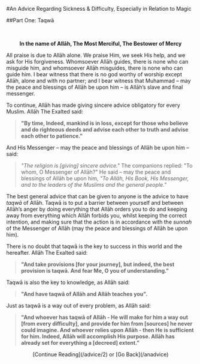 [title: Advice Part One: Taqwā - muhammadtim.com]:/
[menu-locgroup: advices]:/
[path: /advice/1]:/
[alias: /articles/advice/1]:/


#An Advice Regarding Sickness & Difficulty, Especially in Relation to Magic

##Part One: Taqwā

<br/>
<p style="text-align:center;"><strong>In the name of Allāh, The Most Merciful, The Bestower of Mercy</strong></p>All praise is due to Allāh alone. We praise Him, we seek His help, and we ask for His forgiveness. Whomsoever Allāh guides, there is none who can misguide him, and whomsoever Allāh misguides, there is none who can guide him. I bear witness that there is no god worthy of worship except Allāh, alone and with no partner; and I bear witness that Muhammad – may the peace and blessings of Allāh be upon him – is Allāh’s slave and final messenger.
To continue, Allāh has made giving sincere advice obligatory for every Muslim. Allāh The Exalted said:
> **"By time, Indeed, mankind is in loss, except for those who believe and do righteous deeds and advise each other to truth and advise each other to patience."**
And His Messenger – may the peace and blessings of Allāh be upon him – said:
>_"The religion is [giving] sincere advice."_ The companions replied: "To whom, O Messenger of Allāh?" He said – may the peace and blessings of Allāh be upon him, _"To Allāh, His Book, His Messenger, and to the leaders of the Muslims and the general people."_
The best general advice that can be given to anyone is the advice to have _taqwā_ of Allāh. Taqwā is to put a barrier between yourself and between Allāh’s anger by doing everything that Allāh orders you to do and keeping away from everything which Allāh forbids you, whilst keeping the correct intention, and making sure that the action is in accordance with the _sunnah_ of the Messenger of Allāh (may the peace and blessings of Allāh be upon him). 
There is no doubt that taqwā is the key to success in this world and the hereafter. Allāh The Exalted said:
> **"And take provisions [for your journey], but indeed, the best provision is taqwā. And fear Me, O you of understanding."**
Taqwā is also the key to knowledge, as Allāh said:

>**"And have taqwā of Allāh and Allāh teaches you".**

Just as taqwā is a way out of every problem, as Allāh said: 

>**"And whoever has taqwā of Allāh - He will make for him a way out [from every difficulty], and provide for him from [sources] he never could imagine. And whoever relies upon Allāh - then He is sufficient for him. Indeed, Allāh will accomplish His purpose. Allāh has already set for everything a [decreed] extent."**

<p style="text-align:center">[Continue Reading](/advice/2) or [Go Back](/anadvice)